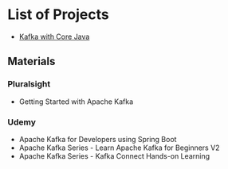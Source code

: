 # List of Projects
* [Kafka with Core Java](kafka-core-java)

## Materials
### Pluralsight
* Getting Started with Apache Kafka

### Udemy
* Apache Kafka for Developers using Spring Boot
* Apache Kafka Series - Learn Apache Kafka for Beginners V2
* Apache Kafka Series - Kafka Connect Hands-on Learning